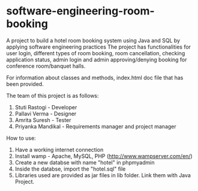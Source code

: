 # software-engineering-room-booking

A project to build a hotel room booking system using Java and SQL by applying software engineering practices
The project has functionalities for user login, different types of room booking, room cancellation, checking application status, admin login and admin approving/denying booking for conference room/banquet halls.

For information about classes and methods, index.html doc file that has been provided.

The team of this project is as follows:

1. Stuti Rastogi - Developer
2. Pallavi Verma - Designer
3. Amrita Suresh - Tester
4. Priyanka Mandikal - Requirements manager and project manager

How to use:

1. Have a working internet connection
2. Install wamp - Apache, MySQL, PHP (http://www.wampserver.com/en/)
3. Create a new databse with name "hotel" in phpmyadmin
4. Inside the databse, import the "hotel.sql" file
5. Libraries used are provided as jar files in lib folder. Link them with Java Project.
